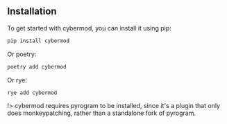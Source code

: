 ## Installation

To get started with cybermod, you can install it using pip:

```bash
pip install cybermod
```

Or poetry:

```bash
poetry add cybermod
```

Or rye:

```bash
rye add cybermod
```

!> cybermod requires pyrogram to be installed, since it's a plugin that only does monkeypatching, rather than a standalone fork of pyrogram.
